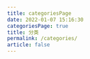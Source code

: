 ```yaml
---
title: categoriesPage
date: 2022-01-07 15:16:30
categoriesPage: true
title: 分类
permalink: /categories/
article: false
---
```

